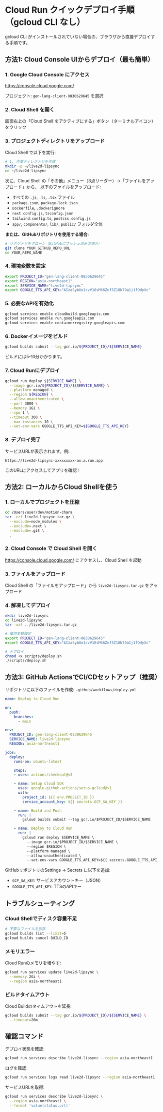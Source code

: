 # Cloud Run クイックデプロイ手順（gcloud CLI なし）

gcloud CLI がインストールされていない場合の、ブラウザから直接デプロイする手順です。

## 方法1: Cloud Console UIからデプロイ（最も簡単）

### 1. Google Cloud Console にアクセス

https://console.cloud.google.com/

プロジェクト: `gen-lang-client-0830629645` を選択

### 2. Cloud Shell を開く

画面右上の「Cloud Shell をアクティブにする」ボタン（ターミナルアイコン）をクリック

### 3. プロジェクトディレクトリをアップロード

Cloud Shell で以下を実行:

```bash
# 1. 作業ディレクトリを作成
mkdir -p ~/live2d-lipsync
cd ~/live2d-lipsync
```

次に、Cloud Shell の「その他」メニュー（3点リーダー）→「ファイルをアップロード」から、
以下のファイルをアップロード:

- すべての `.js`, `.ts`, `.tsx` ファイル
- `package.json`, `package-lock.json`
- `Dockerfile`, `.dockerignore`
- `next.config.js`, `tsconfig.json`
- `tailwind.config.ts`, `postcss.config.js`
- `app/`, `components/`, `lib/`, `public/` フォルダ全体

**または、GitHubリポジトリを使用する場合:**

```bash
# リポジトリをクローン（GitHubにプッシュ済みの場合）
git clone YOUR_GITHUB_REPO_URL
cd YOUR_REPO_NAME
```

### 4. 環境変数を設定

```bash
export PROJECT_ID="gen-lang-client-0830629645"
export REGION="asia-northeast1"
export SERVICE_NAME="live2d-lipsync"
export GOOGLE_TTS_API_KEY="AIzaSyAUo1cvV18sM66Zof3Z1UN79a1j1fOdyXc"
```

### 5. 必要なAPIを有効化

```bash
gcloud services enable cloudbuild.googleapis.com
gcloud services enable run.googleapis.com
gcloud services enable containerregistry.googleapis.com
```

### 6. Dockerイメージをビルド

```bash
gcloud builds submit --tag gcr.io/${PROJECT_ID}/${SERVICE_NAME}
```

ビルドには5-10分かかります。

### 7. Cloud Runにデプロイ

```bash
gcloud run deploy ${SERVICE_NAME} \
  --image gcr.io/${PROJECT_ID}/${SERVICE_NAME} \
  --platform managed \
  --region ${REGION} \
  --allow-unauthenticated \
  --port 3000 \
  --memory 1Gi \
  --cpu 1 \
  --timeout 300 \
  --max-instances 10 \
  --set-env-vars GOOGLE_TTS_API_KEY=${GOOGLE_TTS_API_KEY}
```

### 8. デプロイ完了

サービスURLが表示されます。例:
```
https://live2d-lipsync-xxxxxxxxx-an.a.run.app
```

このURLにアクセスしてアプリを確認！

## 方法2: ローカルからCloud Shellを使う

### 1. ローカルでプロジェクトを圧縮

```bash
cd /Users/user/dev/motion-chara
tar -czf live2d-lipsync.tar.gz \
  --exclude=node_modules \
  --exclude=.next \
  --exclude=.git \
  .
```

### 2. Cloud Console で Cloud Shell を開く

https://console.cloud.google.com/ にアクセスし、Cloud Shell を起動

### 3. ファイルをアップロード

Cloud Shell の「ファイルをアップロード」から `live2d-lipsync.tar.gz` をアップロード

### 4. 解凍してデプロイ

```bash
mkdir live2d-lipsync
cd live2d-lipsync
tar -xzf ../live2d-lipsync.tar.gz

# 環境変数設定
export PROJECT_ID="gen-lang-client-0830629645"
export GOOGLE_TTS_API_KEY="AIzaSyAUo1cvV18sM66Zof3Z1UN79a1j1fOdyXc"

# デプロイ
chmod +x scripts/deploy.sh
./scripts/deploy.sh
```

## 方法3: GitHub ActionsでCI/CDセットアップ（推奨）

リポジトリに以下のファイルを作成: `.github/workflows/deploy.yml`

```yaml
name: Deploy to Cloud Run

on:
  push:
    branches:
      - main

env:
  PROJECT_ID: gen-lang-client-0830629645
  SERVICE_NAME: live2d-lipsync
  REGION: asia-northeast1

jobs:
  deploy:
    runs-on: ubuntu-latest

    steps:
    - uses: actions/checkout@v3

    - name: Setup Cloud SDK
      uses: google-github-actions/setup-gcloud@v1
      with:
        project_id: ${{ env.PROJECT_ID }}
        service_account_key: ${{ secrets.GCP_SA_KEY }}

    - name: Build and Push
      run: |
        gcloud builds submit --tag gcr.io/$PROJECT_ID/$SERVICE_NAME

    - name: Deploy to Cloud Run
      run: |
        gcloud run deploy $SERVICE_NAME \
          --image gcr.io/$PROJECT_ID/$SERVICE_NAME \
          --region $REGION \
          --platform managed \
          --allow-unauthenticated \
          --set-env-vars GOOGLE_TTS_API_KEY=${{ secrets.GOOGLE_TTS_API_KEY }}
```

GitHubリポジトリのSettings → Secrets に以下を追加:
- `GCP_SA_KEY`: サービスアカウントキー（JSON）
- `GOOGLE_TTS_API_KEY`: TTSのAPIキー

## トラブルシューティング

### Cloud Shellでディスク容量不足

```bash
# 不要なファイルを削除
gcloud builds list --limit=5
gcloud builds cancel BUILD_ID
```

### メモリエラー

Cloud Runのメモリを増やす:

```bash
gcloud run services update live2d-lipsync \
  --memory 2Gi \
  --region asia-northeast1
```

### ビルドタイムアウト

Cloud Buildのタイムアウトを延長:

```bash
gcloud builds submit --tag gcr.io/${PROJECT_ID}/${SERVICE_NAME} \
  --timeout=20m
```

## 確認コマンド

デプロイ状態を確認:

```bash
gcloud run services describe live2d-lipsync --region asia-northeast1
```

ログを確認:

```bash
gcloud run services logs read live2d-lipsync --region asia-northeast1
```

サービスURLを取得:

```bash
gcloud run services describe live2d-lipsync \
  --region asia-northeast1 \
  --format 'value(status.url)'
```
